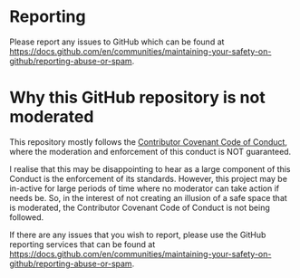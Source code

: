# Reporting

Please report any issues to GitHub which can be found at 
https://docs.github.com/en/communities/maintaining-your-safety-on-github/reporting-abuse-or-spam.

# Why this GitHub repository is not moderated 

This repository mostly follows the [Contributor Covenant Code of
Conduct](https://www.contributor-covenant.org), where the moderation
and enforcement of this conduct is NOT guaranteed. 

I realise that this may be disappointing to hear as a large component of
this Conduct is the enforcement of its standards. However, this project may be
in-active for large periods of time where no moderator can take action if
needs be. So, in the interest of not creating an illusion of a safe space that is 
moderated, the Contributor Covenant Code of Conduct is not being
followed.

If there are any issues that you wish to report, please use the GitHub
reporting services that can be found at
https://docs.github.com/en/communities/maintaining-your-safety-on-github/reporting-abuse-or-spam.
